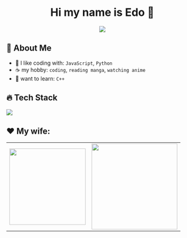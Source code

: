 <h1 align="center"> Hi my name is Edo 👋</h1>

<p align="center">
  <img src="https://readme-typing-svg.herokuapp.com?color=%2336BCF7&lines=pengen+menjadi+programmer+handal;namun+enggan+mengoding" />
</p>

## 🤵 About Me

- 🌾 I like coding with: `JavaScript`, `Python`
- ☕ my hobby: `coding`, `reading manga`, `watching anime`
- 📝 want to learn: `C++`

## 🔥 Tech Stack

<p>
  <img src="https://skillicons.dev/icons?i=js,python,html,css,git,github,chatgpt" />
</p>

## ♥️ My wife:
<table>
  <tr>
    <td><img src="https://raw.githubusercontent.com/nextarz/nextarz/refs/heads/main/images/photo1.jpg" width="200"/></td>
    <td><img src="https://raw.githubusercontent.com/nextarz/nextarz/refs/heads/main/images/photo3.jpg" width="225" border-radius="20px"/></td>
  </tr>
</table>